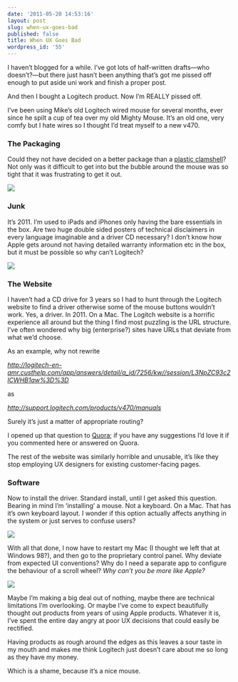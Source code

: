 ```yaml
---
date: '2011-05-20 14:53:16'
layout: post
slug: when-ux-goes-bad
published: false
title: When UX Goes Bad
wordpress_id: '55'
---
```


I haven’t blogged for a while. I’ve got lots of half-written drafts—who doesn’t?—but there just hasn’t been anything that’s got me pissed off enough to put aside uni work and finish a proper post.

And then I bought a Logitech product. Now I’m REALLY pissed off.

I’ve been using Mike’s old Logitech wired mouse for several months, ever since he spilt a cup of tea over my old Mighty Mouse. It’s an old one, very comfy but I hate wires so I thought I’d treat myself to a new v470.


### The Packaging


Could they not have decided on a better package than a [plastic clamshell](http://www.quora.com/What-is-the-worst-piece-of-design-ever-done)? Not only was it difficult to get into but the bubble around the mouse was so tight that it was frustrating to get it out.

[![](http://designedbygold.com/wp-content/uploads/2011/05/skitched-20110520-154818.png)](http://designedbygold.com/wp-content/uploads/2011/05/skitched-20110520-154818.png)


### Junk


It’s 2011. I’m used to iPads and iPhones only having the bare essentials in the box. Are two huge double sided posters of technical disclaimers in every language imaginable and a driver CD necessary? I don’t know how Apple gets around not having detailed warranty information etc in the box, but it must be possible so why can’t Logitech?

[![](http://designedbygold.com/wp-content/uploads/2011/05/junk.jpg)](http://designedbygold.com/wp-content/uploads/2011/05/junk.jpg)


### The Website


I haven’t had a CD drive for 3 years so I had to hunt through the Logitech website to find a driver otherwise some of the mouse buttons wouldn’t work. Yes, a driver. In 2011. On a Mac. The Logitch website is a horrific experience all around but the thing I find most puzzling is the URL structure. I’ve often wondered why big (enterprise?) sites have URLs that deviate from what we’d choose.

As an example, why not rewrite

_http://logitech-en-amr.custhelp.com/app/answers/detail/a_id/7256/kw//session/L3NpZC93c2lCWHB1aw%3D%3D_

as

_http://support.logitech.com/products/v470/manuals_

Surely it’s just a matter of appropriate routing?

I opened up that question to [Quora](http://www.quora.com/Why-do-some-websites-have-unreadable-URLs); if you have any suggestions I’d love it if you commented here or answered on Quora.

The rest of the website was similarly horrible and unusable, it’s like they stop employing UX designers for existing customer-facing pages.


### Software


Now to install the driver. Standard install, until I get asked this question. Bearing in mind I’m ‘installing’ a mouse. Not a keyboard. On a Mac. That has it’s own keyboard layout. I wonder if this option actually affects anything in the system or just serves to confuse users?

[![](http://designedbygold.com/wp-content/uploads/2011/05/Keyboard-Selection.png)](http://designedbygold.com/wp-content/uploads/2011/05/Keyboard-Selection.png)

With all that done, I now have to restart my Mac (I thought we left that at Windows 98?), and then go to the proprietary control panel. Why deviate from expected UI conventions? Why do I need a separate app to configure the behaviour of a scroll wheel? _Why can’t you be more like Apple?_

[![](http://designedbygold.com/wp-content/uploads/2011/05/V470-Bluetooth-Laser-Travel-Mouse.png)](http://designedbygold.com/wp-content/uploads/2011/05/V470-Bluetooth-Laser-Travel-Mouse.png)

Maybe I’m making a big deal out of nothing, maybe there are technical limitations I’m overlooking. Or maybe I’ve come to expect beautifully thought out products from years of using Apple products. Whatever it is, I’ve spent the entire day angry at poor UX decisions that could easily be rectified.

Having products as rough around the edges as this leaves a sour taste in my mouth and makes me think Logitech just doesn’t care about me so long as they have my money.

Which is a shame, because it’s a nice mouse.
